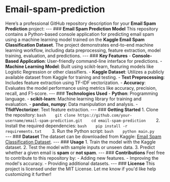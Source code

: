 # Email-spam-prediction
 Here’s a professional GitHub repository description for your **Email Spam Prediction** project:  ---  ### **Email Spam Prediction Model** This repository contains a Python-based console application for predicting email spam using a machine learning model trained on the **Kaggle Email Spam Classification Dataset**. The project demonstrates end-to-end machine learning workflow, including data preprocessing, feature extraction, model training, evaluation, and predictions.  ---  ### **Key Features** - **Console-Based Application**: User-friendly command-line interface for predictions. - **Machine Learning Model**: Built using scikit-learn, featuring models like Logistic Regression or other classifiers. - **Kaggle Dataset**: Utilizes a publicly available dataset from Kaggle for training and testing. - **Text Preprocessing**: Includes feature extraction using TF-IDF vectorization. - **Accuracy**: Evaluates the model performance using metrics like accuracy, precision, recall, and F1-score.  ---  ### **Technologies Used** - **Python**: Programming language. - **scikit-learn**: Machine learning library for training and evaluation. - **pandas, numpy**: Data manipulation and analysis. - **TfidfVectorizer**: Text feature extraction.  ---  ### **Getting Started** 1. Clone the repository:    ```bash    git clone https://github.com/your-username/email-spam-prediction.git    cd email-spam-prediction    ``` 2. Install the required dependencies:    ```bash    pip install -r requirements.txt    ``` 3. Run the Python script:    ```bash    python main.py    ```  ---  ### **Dataset** The dataset can be downloaded from Kaggle: [Email Spam Classification Dataset](https://www.kaggle.com/).  ---  ### **Usage** 1. Train the model with the Kaggle dataset. 2. Test the model with sample inputs or unseen data. 3. Predict whether a given email is **spam** or **not spam**.  ---  ### **Contributions** Feel free to contribute to this repository by: - Adding new features. - Improving the model's accuracy. - Providing additional datasets.  ---  ### **License** This project is licensed under the MIT License.  Let me know if you'd like help customizing it further!
